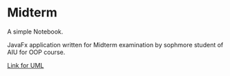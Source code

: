 # Midterm
A simple Notebook.

JavaFx application written for Midterm examination by sophmore student of AIU for OOP course.


[Link for UML](https://lucid.app/lucidchart/a475c514-2bf6-4dd8-a654-c242630fd366/edit?viewport_loc=-387%2C84%2C3330%2C1386%2C0_0&invitationId=inv_67c3a100-4b34-4f41-877b-34f35926917b)
